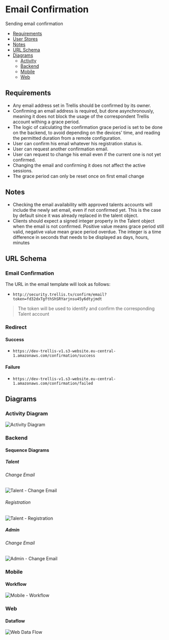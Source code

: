 # Email Confirmation
Sending email confirmation

- [Requirements](#requirements)
- [User Stores](user-stories.feature)
- [Notes](#notes)
- [URL Schema](#url-schema)
- [Diagrams](#diagrams)
    - [Activity](#activity-diagram)
    - [Backend](#backend)
    - [Mobile](#mobile)
    - [Web](#web)

## Requirements
- Any email address set in Trellis should be confirmed by its owner.
- Confirming an email address is required, but done asynchronously, meaning it does not block the usage of the correspondent Trellis account withing a grace period.
- The logic of calculating the confirmation grace period is set to be done on the backend, to avoid depending on the devices' time, and reading the permitted duration from a remote configuration.
- User can confirm his email whatever his registration status is.
- User can request another confirmation email.
- User can request to change his email even if the current one is not yet confirmed.
- Changing the email and confirming it does not affect the active sessions.
- The grace period can only be reset once on first email change

## Notes
- Checking the email availability with approved talents accounts will include the newly set email, even if not confirmed yet. This is the case by default since it was already replaced in the talent object.
- Clients should expect a signed integer property in the Talent object when the email is not confirmed. Positive value means grace period still valid, negative value mean grace period overdue. The integer is a time difference in seconds that needs to be displayed as days, hours, minutes

## URL Schema
### Email Confirmation
The URL in the email template will look as follows:
-  `http://security.trellis.tv/confirm/email?token=fd32dxTgfthShSRYarjnsu45y6dtyjmdt`
> The token will be used to identify and confirm the corresponding Talent account

### Redirect
#### Success
- `https://dev-trellis-v1.s3-website.eu-central-1.amazonaws.com/confirmation/success`

#### Failure
- `https://dev-trellis-v1.s3-website.eu-central-1.amazonaws.com/confirmation/failed`

## Diagrams

### Activity Diagram
![Activity Diagram](https://s3-eu-west-1.amazonaws.com/tw-eu-inline/411870/0/0/170a35c7d6cd16ed5d616c5975b895c5.png)

### Backend

#### Sequence Diagrams

##### Talent
###### Change Email
![Talent - Change Email](https://s3-eu-west-1.amazonaws.com/tw-eu-inline/411870/0/0/f070e8b8ec54dc7b5cd53a2ed5459ba5.png)

###### Registration
![Talent - Registration](https://s3-eu-west-1.amazonaws.com/tw-eu-inline/411870/0/0/ed1c4123ec894e087879bb2819484516.png)

##### Admin
###### Change Email
![Admin - Change Email](https://s3-eu-west-1.amazonaws.com/tw-eu-inline/411870/0/0/f2a3b1facd2d42fe567de6a66c51244d.png)

### Mobile
#### Workflow
![Mobile - Workflow](https://s3-eu-west-1.amazonaws.com/tw-eu-inline/411870/0/0/107cecd1d41945af09cb496b0e36d65d.png)

### Web
#### Dataflow
![Web Data Flow](https://s3-eu-west-1.amazonaws.com/tw-eu-inline/411870/0/0/0f97c8e0c99a3dc4d680f9464f273e5a.png)

